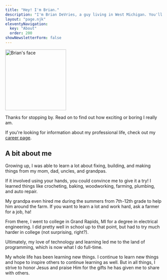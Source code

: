 ```yaml
---
title: "Hey! I'm Brian."
description: "I'm Brian DeVries, a guy living in West Michigan. You'll find me being resourceful, building things, and spending time with my family!"
layout: "page.njk"
eleventyNavigation:
  key: "About"
  order: 200
showNewsletterForm: false
---
```


<img class="profile-pic bounce-in"
  alt="Brian's face"
  title="That's me!"
  src="/images/brian-and-hannah.jpg"
  height="194"
  width="194" />

Thanks for stopping by. Read on to find out how exciting or boring I really am.

If you're looking for information about my professional life, check out my [career page](/career/).

## A bit about me

Growing up, I was able to learn a lot about fixing, building, and making things from my mom, dad, uncles, and grandpas.

If it involved using your hands, you could convince me to give it a try! I learned things like crocheting, baking, woodworking, farming, plumbing, and auto repair.

My grandpa even hired me during the summers from 7th-12th grade to help him around the farm. If you want to learn a lot and work hard, ask a farmer for a job, ha!

From there, I went to college in Grand Rapids, MI for a degree in electrical engineering. I did pretty well in school up to that point, but had to try much harder in college (not surprising, right?).

Ultimately, my love of technology and learning led me to the land of programming, which is now what I do full-time.

My whole life has been learning new things. I continue to learn new things and hope to inspire others to continue learning as well. But in all things, I strive to honor Jesus and praise Him for the gifts he has given me to share with others.
